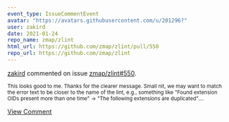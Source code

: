 ```yaml
---
event_type: IssueCommentEvent
avatar: "https://avatars.githubusercontent.com/u/201296?"
user: zakird
date: 2021-01-24
repo_name: zmap/zlint
html_url: https://github.com/zmap/zlint/pull/550
repo_url: https://github.com/zmap/zlint
---
```


<a href='https://github.com/zakird' target='_blank'>zakird</a> commented on issue <a href='https://github.com/zmap/zlint/pull/550' target='_blank'>zmap/zlint#550</a>.

<small>This looks good to me. Thanks for the clearer message. Small nit, we may want to match the error text to be closer to the name of the lint, e.g., something like "Found extension OIDs present more than one time" -> "The following extensions are duplicated"....</small>

<a href='https://github.com/zmap/zlint/pull/550' target='_blank'>View Comment</a>
